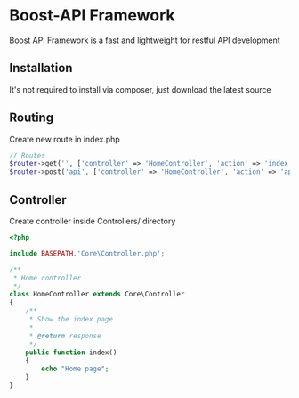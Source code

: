# Boost-API Framework
Boost API Framework is a fast and lightweight for restful API development

## Installation

It's not required to install via composer, just download the latest source

## Routing

Create new route in index.php  

```php
// Routes
$router->get('', ['controller' => 'HomeController', 'action' => 'index']);
$router->post('api', ['controller' => 'HomeController', 'action' => 'api']);
```

## Controller

Create controller inside Controllers/ directory

```php
<?php

include BASEPATH.'Core\Controller.php';

/**
 * Home controller
 */
class HomeController extends Core\Controller
{
    /**
     * Show the index page
     *
     * @return response
     */
    public function index()
    {
        echo "Home page";
    }
}

```
